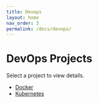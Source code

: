 ```yaml
---
title: Devops
layout: home
nav_order: 3
permalink: /docs/devops/
---
```


# DevOps Projects

Select a project to view details.

- [Docker](/docs/devops/docker)
- [Kubernetes](/docs/devops/kubernetes)
<!-- - [monitoring_and_Alerts](/docs/devops/monitoring_and_Alerts) -->
